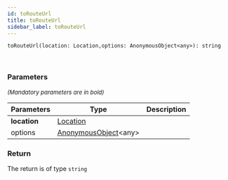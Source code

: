 ```yaml
---
id: toRouteUrl
title: toRouteUrl
sidebar_label: toRouteUrl
---
```


```tsx
toRouteUrl(location: Location,options: AnonymousObject<any>): string
```
<br/>



### Parameters

<font size="2"><i>(Mandatory parameters are in bold)</i></font>

| Parameters | Type | Description |
| --------- | ---- | ----------- |
| **location** | [Location](/framework-api/interfaces/Location.md) |  |
| options | [AnonymousObject](/framework-api/interfaces/AnonymousObject.md)<any\> |  |


### Return



The return is of type <code>string</code>